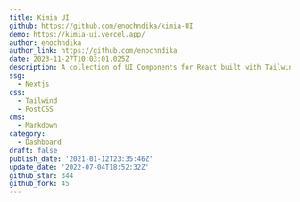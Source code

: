```yaml
---
title: Kimia UI
github: https://github.com/enochndika/kimia-UI
demo: https://kimia-ui.vercel.app/
author: enochndika
author_link: https://github.com/enochndika
date: 2023-11-27T10:03:01.025Z
description: A collection of UI Components for React built with Tailwind CSS 3
ssg:
  - Nextjs
css:
  - Tailwind
  - PostCSS
cms:
  - Markdown
category:
  - Dashboard
draft: false
publish_date: '2021-01-12T23:35:46Z'
update_date: '2022-07-04T18:52:32Z'
github_star: 344
github_fork: 45
---
```

